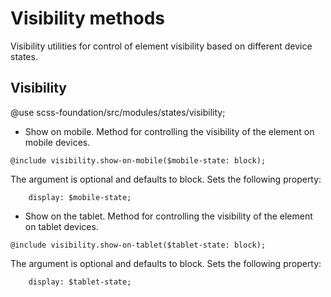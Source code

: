 # Visibility methods

Visibility utilities for control of element visibility based on different device states.

## Visibility

@use scss-foundation/src/modules/states/visibility;

- Show on mobile. Method for controlling the visibility of the element on mobile devices.

```
@include visibility.show-on-mobile($mobile-state: block);
```
The argument is optional and defaults to block. Sets the following property:
```
	display: $mobile-state;
```

- Show on the tablet. Method for controlling the visibility of the element on tablet devices.

```
@include visibility.show-on-tablet($tablet-state: block);
```
The argument is optional and defaults to block. Sets the following property:
```
	display: $tablet-state;
```
